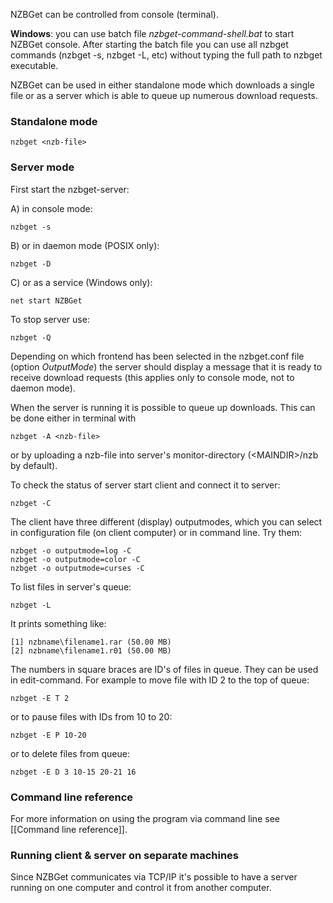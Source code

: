 ---
---
NZBGet can be controlled from console (terminal).

**Windows**: you can use batch file *nzbget-command-shell.bat* to start NZBGet console. After starting the batch file you can use all nzbget commands (nzbget -s, nzbget -L, etc) without typing the full path to nzbget executable.

NZBGet can be used in either standalone mode which downloads a single file or as a server which is able to queue up numerous download requests.

### Standalone mode ###

    nzbget <nzb-file>

### Server mode ###
First start the nzbget-server: 

A) in console mode:

    nzbget -s 

B) or in daemon mode (POSIX only):

    nzbget -D 

C) or as a service (Windows only):

    net start NZBGet 

To stop server use:

    nzbget -Q 

Depending on which frontend has been selected in the nzbget.conf file (option *OutputMode*) the server should display a message that it is ready to receive download requests (this applies only to console mode, not to daemon mode). 

When the server is running it is possible to queue up downloads. This can be done either in terminal with

    nzbget -A <nzb-file> 

or by uploading a nzb-file into server's monitor-directory (\<MAINDIR>/nzb by default). 

To check the status of server start client and connect it to server:

    nzbget -C 

The client have three different (display) outputmodes, which you can select in configuration file (on client computer) or in command line. Try them:

    nzbget -o outputmode=log -C 
    nzbget -o outputmode=color -C 
    nzbget -o outputmode=curses -C 

To list files in server's queue:

    nzbget -L 

It prints something like:

    [1] nzbname\filename1.rar (50.00 MB)
    [2] nzbname\filename1.r01 (50.00 MB) 

The numbers in square braces are ID's of files in queue. They can be used in edit-command. For example to move file with ID 2 to the top of queue:

    nzbget -E T 2 

or to pause files with IDs from 10 to 20:

    nzbget -E P 10-20 

or to delete files from queue:

    nzbget -E D 3 10-15 20-21 16 

### Command line reference ###
For more information on using the program via command line see [[Command line reference]].

### Running client & server on separate machines ###
Since NZBGet communicates via TCP/IP it's possible to have a server running on one computer and control it from another computer.